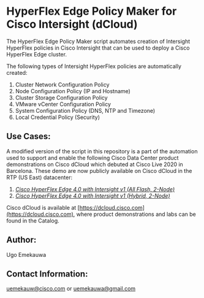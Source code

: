 # HyperFlex Edge Policy Maker for Cisco Intersight (dCloud)

The HyperFlex Edge Policy Maker script automates creation of Intersight HyperFlex policies in Cisco Intersight that can be used to deploy a Cisco HyperFlex Edge cluster.

The following types of Intersight HyperFlex policies are automatically created:

1. Cluster Network Configuration Policy
2. Node Configuration Policy (IP and Hostname)
3. Cluster Storage Configuration Policy
4. VMware vCenter Configuration Policy
5. System Configuration Policy (DNS, NTP and Timezone)
6. Local Credential Policy (Security)

## Use Cases:
A modified version of the script in this repository is a part of the automation used to support and enable the following Cisco Data Center product demonstrations on Cisco dCloud which debuted at Cisco Live 2020 in Barcelona. These demo are now publicly available on Cisco dCloud in the RTP (US East) datacenter:

1. [_Cisco HyperFlex Edge 4.0 with Intersight v1 (All Flash, 2-Node)_](https://dcloud2-rtp.cisco.com/content/demo/669216)
2. [_Cisco HyperFlex Edge 4.0 with Intersight v1 (Hybrid, 2-Node)_](https://dcloud2-rtp.cisco.com/content/demo/669217)

Cisco dCloud is available at [https://dcloud.cisco.com](https://dcloud.cisco.com), where product demonstrations and labs can be found in the Catalog.

## Author:
Ugo Emekauwa

## Contact Information:
uemekauw@cisco.com or uemekauwa@gmail.com
